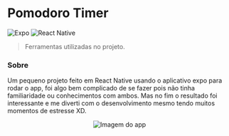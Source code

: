 # Pomodoro Timer

![Expo](https://img.shields.io/badge/expo-1C1E24?style=for-the-badge&logo=expo&logoColor=#D04A37)
![React Native](https://img.shields.io/badge/react_native-%2320232a.svg?style=for-the-badge&logo=react&logoColor=%2361DAFB)
> Ferramentas utilizadas no projeto.


### Sobre

Um pequeno projeto feito em React Native usando o aplicativo expo para rodar o app, foi algo bem complicado de se fazer
pois não tinha familiaridade ou conhecimentos com ambos. Mas no fim o resultado foi interessante e me diverti com o desenvolvimento
mesmo tendo muitos momentos de estresse XD.


<div align="center">
    <img 
    src="https://i.postimg.cc/LsPPD30f/Project-Image.jpg" 
    alt="Imagem do app">
</div>
